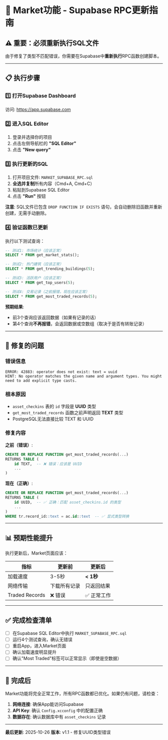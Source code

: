 # 🔧 Market功能 - Supabase RPC更新指南

## ⚠️ 重要：必须重新执行SQL文件

由于修复了类型不匹配错误，你需要在Supabase中**重新执行**RPC函数创建脚本。

---

## 📋 执行步骤

### 1️⃣ 打开Supabase Dashboard
访问: https://app.supabase.com

### 2️⃣ 进入SQL Editor
1. 登录并选择你的项目
2. 点击左侧导航栏的 **"SQL Editor"**
3. 点击 **"New query"**

### 3️⃣ 执行更新的SQL
1. 打开项目文件: `MARKET_SUPABASE_RPC.sql`
2. **全选并复制**所有内容（Cmd+A, Cmd+C）
3. 粘贴到Supabase SQL Editor
4. 点击 **"Run"** 按钮

**注意**: SQL文件已包含 `DROP FUNCTION IF EXISTS` 语句，会自动删除旧函数并重新创建，无需手动删除。

### 4️⃣ 验证函数已更新
执行以下测试查询：

```sql
-- 测试1: 市场统计（应该正常）
SELECT * FROM get_market_stats();

-- 测试2: 热门建筑（应该正常）
SELECT * FROM get_trending_buildings(5);

-- 测试3: 活跃用户（应该正常）
SELECT * FROM get_top_users(5);

-- 测试4: 交易记录（之前报错，现在应该正常）
SELECT * FROM get_most_traded_records(5);
```

**预期结果**:
- 前3个查询应该返回数据（如果有记录的话）
- 第4个查询**不再报错**，会返回数据或空数组（取决于是否有转账记录）

---

## 🐛 修复的问题

### **错误信息**
```
ERROR: 42883: operator does not exist: text = uuid
HINT: No operator matches the given name and argument types. You might need to add explicit type casts.
```

### **根本原因**
- `asset_checkins` 表的 `id` 字段是 **UUID** 类型
- `get_most_traded_records` 函数之前声明返回 **TEXT** 类型
- PostgreSQL无法直接比较 TEXT 和 UUID

### **修复内容**

**之前（错误）**:
```sql
CREATE OR REPLACE FUNCTION get_most_traded_records(...)
RETURNS TABLE (
    id TEXT,  -- ❌ 错误：应该是 UUID
    ...
)
```

**现在（正确）**:
```sql
CREATE OR REPLACE FUNCTION get_most_traded_records(...)
RETURNS TABLE (
    id UUID,  -- ✅ 正确：匹配 asset_checkins.id 的类型
    ...
)
WHERE tr.record_id::text = ac.id::text  -- ✅ 显式类型转换
```

---

## 📊 预期性能提升

执行更新后，Market页面应该：

| 指标 | 更新前 | 更新后 |
|-----|-------|-------|
| 加载速度 | 3-5秒 | **< 1秒** |
| 网络传输 | 下载所有记录 | 只返回结果 |
| Traded Records | ❌ 错误 | ✅ 正常工作 |

---

## ✅ 完成检查清单

- [ ] 在Supabase SQL Editor中执行 `MARKET_SUPABASE_RPC.sql`
- [ ] 运行4个测试查询，确认无错误
- [ ] 重启App，进入Market页面
- [ ] 确认加载速度明显提升
- [ ] 确认"Most Traded"标签可以正常显示（即使是空数据）

---

## 🎉 完成后

Market功能将完全正常工作，所有RPC函数都已优化。如果仍有问题，请检查：

1. **网络连接**: 确保App能访问Supabase
2. **API Key**: 确认 `Config.xcconfig` 中的配置正确
3. **数据存在**: 确认数据库中有 `asset_checkins` 记录

---

**最后更新**: 2025-10-26
**版本**: v1.1 - 修复UUID类型错误

